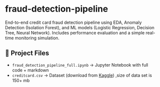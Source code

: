 # fraud-detection-pipeline
End-to-end credit card fraud detection pipeline using EDA, Anomaly Detection (Isolation Forest), and ML models (Logistic Regression, Decision Tree, Neural Network). Includes performance evaluation and a simple real-time monitoring simulation.
## 📂 Project Files
- `fraud_detection_pipeline_full.ipynb` → Jupyter Notebook with full code + markdown  
- `creditcard.csv` → Dataset (download from [Kaggle](https://www.kaggle.com/datasets/mlg-ulb/creditcardfraud)) ,size of data set is 150+ mb
